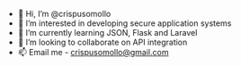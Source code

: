 - 👋 Hi, I’m @crispusomollo
- 👀 I’m interested in developing secure application systems
- 🌱 I’m currently learning JSON, Flask and Laravel
- 💞️ I’m looking to collaborate on API integration
- 📫 Email me - crispusomollo@gmail.com

<!---
crispusomollo/crispusomollo is a ✨ special ✨ repository because its `README.md` (this file) appears on your GitHub profile.
You can click the Preview link to take a look at your changes.
--->
